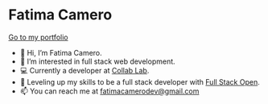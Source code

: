 # Fatima Camero
[Go to my portfolio](https://fbcamero.com/)
- 👋 Hi, I’m Fatima Camero.
- 👀 I’m interested in full stack web development.
- :computer: Currently a developer at [Collab Lab](https://the-collab-lab.codes/).
- 🌱 Leveling up my skills to be a full stack developer with [Full Stack Open](https://fullstackopen.com/en/).
- 📫 You can reach me at fatimacamerodev@gmail.com

<!---
timamero/timamero is a ✨ special ✨ repository because its `README.md` (this file) appears on your GitHub profile.
You can click the Preview link to take a look at your changes.
--->
